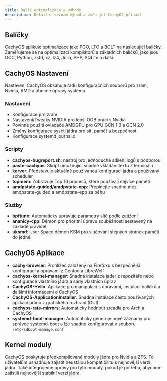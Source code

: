 ```yaml
---
title: Další optimalizace a výhody
description: Detailní seznam výhod a změn jež CachyOS přináší
---
```


Balíčky
--------

CachyOS aplikuje optimalizace jako PGO, LTO a BOLT na následující balíčky.
Zaměřujeme se na optimalizaci kompilátorů a základních balíčků, jako jsou GCC, Python, zstd, xz, lz4, Julia, PHP, SQLite a další.

CachyOS Nastavení
----------------

Nastavení CachyOS obsahuje řadu konfiguračních souborů pro zram, Nvidia, AMD a obecné úpravy systému.

### Nastavení

- Konfigurace pro zram
- Nastavení/Tweaky NVIDIA pro lepší OOB práci s Nvidia
- Povinné použití ovladače AMDGPU pro GPU GCN 1.0 a GCN 2.0
- Změny konfigurace sysctl jádra pro síť, paměť a bezpečnost
- Konfigurace systemd journal.d

### Scripty

- **cachyos-bugreport.sh**: nástroj pro jednoduché sdílení logů s podporou
- **paste-cachyos**: Skript umožňující snadné vkládání textu z terminálu
- **kerver**: Představuje aktuálně používanou konfiguraci jádra a používaný scheduler
- **topmem**: Zobrazuje Top 10 procesů, které používají nejvíce paměti
- **amdpstate-guided/amdpstate-epp**: Přepínejte snadno mezi amdpstate-guided a amdpstate-epp za běhu

### Služby

- **bpftune**: Automaticky upravuje parametry sítě podle zatížení
- **ananicy-cpp**: Démon pro prioritní úpravu souběžnosti sestavený na základě pravidel
- **uksmd**: User Space démon KSM pro slučování stejných stránek paměti do jedné.


CachyOS Aplikace
--------------------

- **cachy-browser**: Prohlížeč založený na Firefoxu s bezpečnější konfigurací a opravami z Gentoo a LibreWolf
- **cachyos-kernel-manager**: Snadná instalace jader z repozitáře nebo konfigurace vlastního jádra a sady vlastních úprav
- **CachyOS-Hello**: Aplikace pro manipulaci s úpravami, instalací balíčků a dalšími informacemi o CachyOS
- **CachyOS-ApplicationInstaller**: Snadná instalace často používaných aplikací přímo z grafického rozhraní (GUI)
- **cachyos-rate-mirrors**: Automaticky hodnotit zrcadla pro Arch a CachyOS
- **systemd-boot-manager**: Automaticky generuje nové záznamy pro správce systemd-boot a lze snadno konfigurovat v souboru `/etc/sdboot-manage.conf`

Kernel moduly
--------------

CachyOS poskytuje předkompilované moduly jádra pro Nvidia a ZFS.
To uživatelům usnadňuje zajistit neustálou kompatibilitu s nejnovější verzí jádra. Také integrujeme opravy pro tyto moduly, pokud je potřeba, abychom zajistili nejnovější stabilní verzi jádra.

